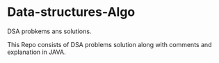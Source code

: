 # Data-structures-Algo
DSA probkems ans solutions.

This Repo consists of DSA problems solution along with comments and explanation in JAVA.
